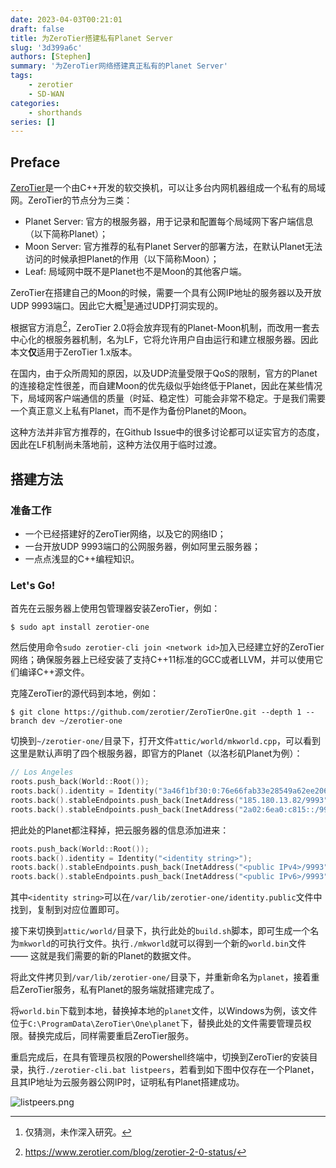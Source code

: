 ```yaml
---
date: 2023-04-03T00:21:01
draft: false
title: 为ZeroTier搭建私有Planet Server
slug: '3d399a6c'
authors: [Stephen]
summary: '为ZeroTier网络搭建真正私有的Planet Server'
tags:
    - zerotier
    - SD-WAN
categories:
    - shorthands
series: []
---
```


## Preface

[ZeroTier](https://www.zerotier.com/)是一个由C++开发的软交换机，可以让多台内网机器组成一个私有的局域网。ZeroTier的节点分为三类：

- Planet Server: 官方的根服务器，用于记录和配置每个局域网下客户端信息（以下简称Planet）；
- Moon Server: 官方推荐的私有Planet Server的部署方法，在默认Planet无法访问的时候承担Planet的作用（以下简称Moon）；
- Leaf: 局域网中既不是Planet也不是Moon的其他客户端。

ZeroTier在搭建自己的Moon的时候，需要一个具有公网IP地址的服务器以及开放UDP 9993端口。因此它大概[^1]是通过UDP打洞实现的。

[^1]: 仅猜测，未作深入研究。

根据官方消息[^2]，ZeroTier 2.0将会放弃现有的Planet-Moon机制，而改用一套去中心化的根服务器机制，名为LF，它将允许用户自由运行和建立根服务器。因此本文**仅**适用于ZeroTier 1.x版本。

[^2]: https://www.zerotier.com/blog/zerotier-2-0-status/

在国内，由于众所周知的原因，以及UDP流量受限于QoS的限制，官方的Planet的连接稳定性很差，而自建Moon的优先级似乎始终低于Planet，因此在某些情况下，局域网客户端通信的质量（时延、稳定性）可能会非常不稳定。于是我们需要一个真正意义上私有Planet，而不是作为备份Planet的Moon。

这种方法并非官方推荐的，在Github Issue中的很多讨论都可以证实官方的态度，因此在LF机制尚未落地前，这种方法仅用于临时过渡。

## 搭建方法

### 准备工作

- 一个已经搭建好的ZeroTier网络，以及它的网络ID；
- 一台开放UDP 9993端口的公网服务器，例如阿里云服务器；
- 一点点浅显的C++编程知识。

### Let's Go!

首先在云服务器上使用包管理器安装ZeroTier，例如：

```shell
$ sudo apt install zerotier-one
```

然后使用命令`sudo zerotier-cli join <network id>`加入已经建立好的ZeroTier网络；确保服务器上已经安装了支持C\++11标准的GCC或者LLVM，并可以使用它们编译C++源文件。

克隆ZeroTier的源代码到本地，例如：

```shell
$ git clone https://github.com/zerotier/ZeroTierOne.git --depth 1 --branch dev ~/zerotier-one
```

切换到`~/zerotier-one/`目录下，打开文件`attic/world/mkworld.cpp`，可以看到这里是默认声明了四个根服务器，即官方的Planet（以洛杉矶Planet为例）：

```c++
// Los Angeles
roots.push_back(World::Root());
roots.back().identity = Identity("3a46f1bf30:0:76e66fab33e28549a62ee2064d1843273c2c300ba45c3f20bef02dbad225723bb59a9bb4b13535730961aeecf5a163ace477cceb0727025b99ac14a5166a09a3");
roots.back().stableEndpoints.push_back(InetAddress("185.180.13.82/9993"));
roots.back().stableEndpoints.push_back(InetAddress("2a02:6ea0:c815::/9993"));
```

把此处的Planet都注释掉，把云服务器的信息添加进来：

```c++
roots.push_back(World::Root());
roots.back().identity = Identity("<identity string>");
roots.back().stableEndpoints.push_back(InetAddress("<public IPv4>/9993"));
roots.back().stableEndpoints.push_back(InetAddress("<public IPv6>/9993")); // 如果云服务器没有IPv6地址，可省略此行
```

其中`<identity string>`可以在`/var/lib/zerotier-one/identity.public`文件中找到，复制到对应位置即可。

接下来切换到`attic/world/`目录下，执行此处的`build.sh`脚本，即可生成一个名为`mkworld`的可执行文件。执行`./mkworld`就可以得到一个新的`world.bin`文件 —— 这就是我们需要的新的Planet的数据文件。

将此文件拷贝到`/var/lib/zerotier-one/`目录下，并重新命名为`planet`，接着重启ZeroTier服务，私有Planet的服务端就搭建完成了。

将`world.bin`下载到本地，替换掉本地的`planet`文件，以Windows为例，该文件位于`C:\ProgramData\ZeroTier\One\planet`下，替换此处的文件需要管理员权限。替换完成后，同样需要重启ZeroTier服务。

重启完成后，在具有管理员权限的Powershell终端中，切换到ZeroTier的安装目录，执行`./zerotier-cli.bat listpeers`，若看到如下图中仅存在一个Planet，且其IP地址为云服务器公网IP时，证明私有Planet搭建成功。

![listpeers.png](https://s2.loli.net/2023/04/03/blsKdSj9UpLC8rT.png)
